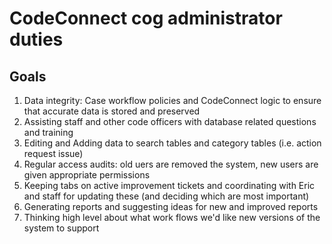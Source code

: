 # CodeConnect cog administrator duties

## Goals
1. Data integrity: Case workflow policies and CodeConnect logic to ensure that accurate data is stored and preserved
2. Assisting staff and other code officers with database related questions and training
3. Editing and Adding data to search tables and category tables (i.e. action request issue)
4. Regular access audits: old uers are removed the system, new users are given appropriate permissions
5. Keeping tabs on active improvement tickets and coordinating with Eric and staff for updating these (and deciding which are most important)
6. Generating reports and suggesting ideas for new and improved reports
7. Thinking high level about what work flows we'd like new versions of the system to support
